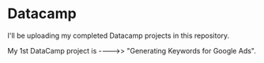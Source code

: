 # Datacamp
I'll be uploading my completed Datacamp projects in this repository.

My 1st DataCamp project is ---->> "Generating Keywords for Google Ads".

